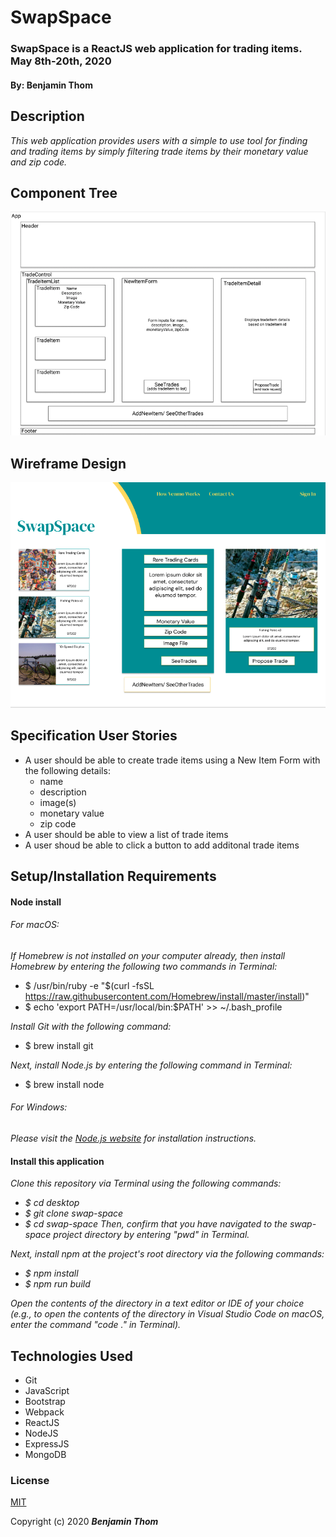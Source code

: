 # SwapSpace

### SwapSpace is a ReactJS web application for trading items. May 8th-20th, 2020
#### By: Benjamin Thom

## Description

_This web application provides users with a simple to use tool for finding and trading items by simply filtering trade items by their monetary value and zip code._

## Component Tree
![component tree](public/swap-space-component-tree.png)

## Wireframe Design
![wireframe](public/swap-space-wireframe-design.png)

## Specification User Stories
* A user should be able to create trade items using a New Item Form with the following details:
  * name
  * description
  * image(s)
  * monetary value
  * zip code
* A user should be able to view a list of trade items
* A user shoud be able to click a button to add additonal trade items

## Setup/Installation Requirements

#### Node install

###### For macOS:
_If Homebrew is not installed on your computer already, then install Homebrew by entering the following two commands in Terminal:_
* $ /usr/bin/ruby -e "$(curl -fsSL https://raw.githubusercontent.com/Homebrew/install/master/install)"
* $ echo 'export PATH=/usr/local/bin:$PATH' >> ~/.bash_profile

_Install Git with the following command:_
* $ brew install git

_Next, install Node.js by entering the following command in Terminal:_
* $ brew install node

###### For Windows:
_Please visit the [Node.js website](https://nodejs.org/en/download/) for installation instructions._

#### Install this application

_Clone this repository via Terminal using the following commands:_
* _$ cd desktop_
* _$ git clone swap-space_
* _$ cd swap-space_
_Then, confirm that you have navigated to the swap-space project directory by entering "pwd" in Terminal._

_Next, install npm at the project's root directory via the following commands:_
* _$ npm install_
* _$ npm run build_

_Open the contents of the directory in a text editor or IDE of your choice (e.g., to open the contents of the directory in Visual Studio Code on macOS, enter the command "code ." in Terminal)._

## Technologies Used

* Git
* JavaScript
* Bootstrap
* Webpack
* ReactJS
* NodeJS
* ExpressJS
* MongoDB

### License

[MIT](https://choosealicense.com/licenses/mit/)

Copyright (c) 2020 **_Benjamin Thom_** 